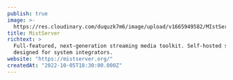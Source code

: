```yaml
---
publish: true
image: >-
  https://res.cloudinary.com/duquzk7m6/image/upload/v1665949582/MIstServer_Logo_v3_zzpkq1.svg
title: MistServer
richtext: >
  Full-featured, next-generation streaming media toolkit. Self-hosted solution
  designed for system integrators.
website: "https://mistserver.org/"
createdAt: "2022-10-05T18:30:00.000Z"
---
```

